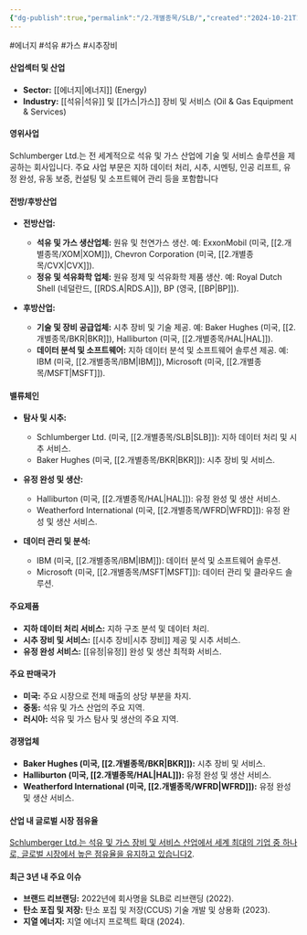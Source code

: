 ```yaml
---
{"dg-publish":true,"permalink":"/2.개별종목/SLB/","created":"2024-10-21T18:11:57.863+09:00","updated":"2025-07-29T21:37:05.193+09:00"}
---
```


#에너지 #석유 #가스 #시추장비 

#### 산업섹터 및 산업

- **Sector:** [[에너지\|에너지]] (Energy)
- **Industry:** [[석유\|석유]] 및 [[가스\|가스]] 장비 및 서비스 (Oil & Gas Equipment & Services)

#### 영위사업

Schlumberger Ltd.는 전 세계적으로 석유 및 가스 산업에 기술 및 서비스 솔루션을 제공하는 회사입니다. 주요 사업 부문은 지하 데이터 처리, 시추, 시멘팅, 인공 리프트, 유정 완성, 유동 보증, 컨설팅 및 소프트웨어 관리 등을 포함합니다


#### 전방/후방산업

- **전방산업:**
    
    - **석유 및 가스 생산업체:** 원유 및 천연가스 생산. 예: ExxonMobil (미국, [[2.개별종목/XOM\|XOM]]), Chevron Corporation (미국, [[2.개별종목/CVX\|CVX]]).
    - **정유 및 석유화학 업체:** 원유 정제 및 석유화학 제품 생산. 예: Royal Dutch Shell (네덜란드, [[RDS.A\|RDS.A]]), BP (영국, [[BP\|BP]]).
      
- **후방산업:**
    
    - **기술 및 장비 공급업체:** 시추 장비 및 기술 제공. 예: Baker Hughes (미국, [[2.개별종목/BKR\|BKR]]), Halliburton (미국, [[2.개별종목/HAL\|HAL]]).
    - **데이터 분석 및 소프트웨어:** 지하 데이터 분석 및 소프트웨어 솔루션 제공. 예: IBM (미국, [[2.개별종목/IBM\|IBM]]), Microsoft (미국, [[2.개별종목/MSFT\|MSFT]]).

#### 밸류체인

- **탐사 및 시추:**
    
    - Schlumberger Ltd. (미국, [[2.개별종목/SLB\|SLB]]): 지하 데이터 처리 및 시추 서비스.
    - Baker Hughes (미국, [[2.개별종목/BKR\|BKR]]): 시추 장비 및 서비스.
      
- **유정 완성 및 생산:**
    
    - Halliburton (미국, [[2.개별종목/HAL\|HAL]]): 유정 완성 및 생산 서비스.
    - Weatherford International (미국, [[2.개별종목/WFRD\|WFRD]]): 유정 완성 및 생산 서비스.
      
- **데이터 관리 및 분석:**
    
    - IBM (미국, [[2.개별종목/IBM\|IBM]]): 데이터 분석 및 소프트웨어 솔루션.
    - Microsoft (미국, [[2.개별종목/MSFT\|MSFT]]): 데이터 관리 및 클라우드 솔루션.

#### 주요제품

- **지하 데이터 처리 서비스:** 지하 구조 분석 및 데이터 처리.
- **시추 장비 및 서비스:** [[시추 장비\|시추 장비]] 제공 및 시추 서비스.
- **유정 완성 서비스:** [[유정\|유정]] 완성 및 생산 최적화 서비스.

#### 주요 판매국가

- **미국:** 주요 시장으로 전체 매출의 상당 부분을 차지.
- **중동:** 석유 및 가스 산업의 주요 지역.
- **러시아:** 석유 및 가스 탐사 및 생산의 주요 지역.

#### 경쟁업체

- **Baker Hughes (미국, [[2.개별종목/BKR\|BKR]]):** 시추 장비 및 서비스.
- **Halliburton (미국, [[2.개별종목/HAL\|HAL]]):** 유정 완성 및 생산 서비스.
- **Weatherford International (미국, [[2.개별종목/WFRD\|WFRD]]):** 유정 완성 및 생산 서비스.

#### 산업 내 글로벌 시장 점유율

[Schlumberger Ltd.는 석유 및 가스 장비 및 서비스 산업에서 세계 최대의 기업 중 하나로, 글로벌 시장에서 높은 점유율을 유지하고 있습니다](https://en.wikipedia.org/wiki/Schlumberger)[2](https://en.wikipedia.org/wiki/Schlumberger).

#### 최근 3년 내 주요 이슈

- **브랜드 리브랜딩:** 2022년에 회사명을 SLB로 리브랜딩 (2022).
- **탄소 포집 및 저장:** 탄소 포집 및 저장(CCUS) 기술 개발 및 상용화 (2023).
- **지열 에너지:** 지열 에너지 프로젝트 확대 (2024).